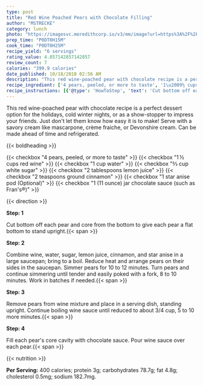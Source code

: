 ```yaml
---
type: post
title: "Red Wine Poached Pears with Chocolate Filling"
author: "MSTRECKE"
category: lunch
photo: "https://imagesvc.meredithcorp.io/v3/mm/image?url=https%3A%2F%2Fimages.media-allrecipes.com%2Fuserphotos%2F1921114.jpg"
prep_time: "P0DT0H15M"
cook_time: "P0DT0H25M"
recipe_yield: "6 servings"
rating_value: 4.857142857142857
review_count: 7
calories: "399.9 calories"
date_published: 10/18/2018 02:56 AM
description: "This red wine-poached pear with chocolate recipe is a perfect dessert option for the holidays, cold winter nights, or as a show-stopper to impress your friends. Just don't let them know how easy it is to make! Serve with a savory cream like mascarpone, crème fraiche, or Devonshire cream. Can be made ahead of time and refrigerated."
recipe_ingredient: ['4 pears, peeled, or more to taste', '1\u2009½ cups red wine', '1 cup water', '⅔ cup white sugar', '2 tablespoons lemon juice', '2 teaspoons ground cinnamon', '1 star anise pod', "1 (11 ounce) jar chocolate sauce (such as Fran's®)"]
recipe_instructions: [{'@type': 'HowToStep', 'text': 'Cut bottom off each pear and core from the bottom to give each pear a flat bottom to stand upright.\n'}, {'@type': 'HowToStep', 'text': 'Combine wine, water, sugar, lemon juice, cinnamon, and star anise in a large saucepan; bring to a boil. Reduce heat and arrange pears on their sides in the saucepan. Simmer pears for 10 to 12 minutes. Turn pears and continue simmering until tender and easily poked with a fork, 8 to 10 minutes. Work in batches if needed.\n'}, {'@type': 'HowToStep', 'text': 'Remove pears from wine mixture and place in a serving dish, standing upright. Continue boiling wine sauce until reduced to about 3/4 cup, 5 to 10 more minutes.\n'}, {'@type': 'HowToStep', 'text': "Fill each pear's core cavity with chocolate sauce. Pour wine sauce over each pear.\n"}]
---
```


This red wine-poached pear with chocolate recipe is a perfect dessert option for the holidays, cold winter nights, or as a show-stopper to impress your friends. Just don't let them know how easy it is to make! Serve with a savory cream like mascarpone, crème fraiche, or Devonshire cream. Can be made ahead of time and refrigerated. 

{{< boldheading >}}

{{< checkbox "4  pears, peeled, or more to taste" >}}
{{< checkbox "1 ½ cups red wine" >}}
{{< checkbox "1 cup water" >}}
{{< checkbox "⅔ cup white sugar" >}}
{{< checkbox "2 tablespoons lemon juice" >}}
{{< checkbox "2 teaspoons ground cinnamon" >}}
{{< checkbox "1  star anise pod  (Optional)" >}}
{{< checkbox "1 (11 ounce) jar chocolate sauce (such as Fran's®)" >}}


{{< direction >}}

**Step: 1**

Cut bottom off each pear and core from the bottom to give each pear a flat bottom to stand upright.{{< span >}}

**Step: 2**

Combine wine, water, sugar, lemon juice, cinnamon, and star anise in a large saucepan; bring to a boil. Reduce heat and arrange pears on their sides in the saucepan. Simmer pears for 10 to 12 minutes. Turn pears and continue simmering until tender and easily poked with a fork, 8 to 10 minutes. Work in batches if needed.{{< span >}}

**Step: 3**

Remove pears from wine mixture and place in a serving dish, standing upright. Continue boiling wine sauce until reduced to about 3/4 cup, 5 to 10 more minutes.{{< span >}}

**Step: 4**

Fill each pear's core cavity with chocolate sauce. Pour wine sauce over each pear.{{< span >}}

{{< nutrition >}}

**Per Serving:** 400 calories; protein 3g; carbohydrates 78.7g; fat 4.8g; cholesterol 0.5mg; sodium 182.7mg.
